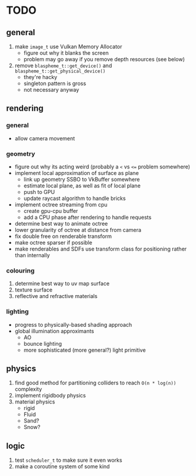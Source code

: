 # TODO

## general

1. make `image_t` use Vulkan Memory Allocator 
    * figure out why it blanks the screen
    * problem may go away if you remove depth resources (see below)
2. remove `blaspheme_t::get_device()` and `blaspheme_t::get_physical_device()`
    * they're hacky
    * singleton pattern is gross
    * not necessary anyway

## rendering

### general
* allow camera movement

### geometry
* figure out why its acting weird (probably a `<` vs `<=` problem somewhere)
* implement local approximation of surface as plane
    * link up geometry SSBO to VkBuffer somewhere
    * estimate local plane, as well as fit of local plane
    * push to GPU
    * update raycast algorithm to handle bricks
* implement octree streaming from cpu
    * create gpu-cpu buffer
    * add a CPU phase after rendering to handle requests
* determine best way to animate octree
* lower granularity of octree at distance from camera
* fix double free on renderable transform
* make octree sparser if possible
* make renderables and SDFs use transform class for positioning rather than internally

### colouring
1. determine best way to uv map surface
2. texture surface
3. reflective and refractive materials

### lighting
* progress to physically-based shading approach
* global illumination approximants
    * AO
    * bounce lighting
    * more sophisticated (more general?) light primitive

## physics
1. find good method for partitioning colliders to reach `O(n * log(n))` complexity
2. implement rigidbody physics
3. material physics
    * rigid
    * Fluid
    * Sand?
    * Snow?

## logic
1. test `scheduler_t` to make sure it even works
2. make a coroutine system of some kind
